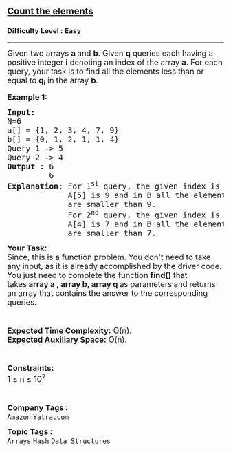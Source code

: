 <h2><a href="https://practice.geeksforgeeks.org/problems/count-the-elements1529/1">Count the elements</a></h2><h3>Difficulty Level : Easy</h3><hr><div class="problems_problem_content__Xm_eO"><p><span style="font-size:18px">Given two arrays <strong>a </strong>and <strong>b</strong>. Given <strong>q</strong> queries each having a positive integer <strong>i</strong> denoting an index of the array <strong>a</strong>. For each query, your task is to find all the elements less than or equal to <strong>q<sub>i</sub></strong> in the array <strong>b</strong>.</span></p>

<p><span style="font-size:18px"><strong>Example 1:</strong></span></p>

<pre><span style="font-size:18px"><strong>Input:
</strong>N=6
a[] = {1, 2, 3, 4, 7, 9}
b[] = {0, 1, 2, 1, 1, 4} 
Query 1 -&gt; 5
Query 2 -&gt; 4
<strong>Output :</strong> 6
&nbsp;        6
<strong>Explanation</strong>: For 1<sup>st</sup> query, the given index is 5,
&nbsp;            A[5] is 9 and in B all the elements 
&nbsp;            are smaller than 9.
             For 2<sup>nd</sup> query, the given index is 4, 
&nbsp;            A[4] is 7 and in B all the elements 
&nbsp;            are smaller than 7.&nbsp;  </span></pre>

<p><span style="font-size:18px"><strong>Your Task:</strong><br>
Since, this is a function problem. You don't need to take any input, as it is already accomplished by the driver code. You just need to complete the function <strong>find()</strong>&nbsp;that takes<strong>&nbsp;array a , array b, array q </strong>as parameters<strong>&nbsp;</strong>and returns an array that contains the answer to the corresponding queries.&nbsp;</span></p>

<p>&nbsp;</p>

<p><span style="font-size:18px"><strong>Expected Time Complexity:</strong> O(n).<br>
<strong>Expected Auxiliary Space:</strong> O(n).</span></p>

<p>&nbsp;</p>

<p><span style="font-size:18px"><strong>Constraints:</strong><br>
1 ≤ n ≤ 10<sup>7</sup></span></p>

<p>&nbsp;</p>
</div><p><span style=font-size:18px><strong>Company Tags : </strong><br><code>Amazon</code>&nbsp;<code>Yatra.com</code>&nbsp;<br><p><span style=font-size:18px><strong>Topic Tags : </strong><br><code>Arrays</code>&nbsp;<code>Hash</code>&nbsp;<code>Data Structures</code>&nbsp;